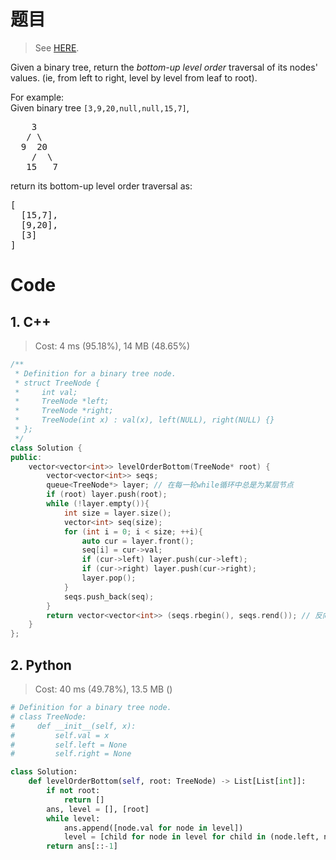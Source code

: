 # 题目

> See [HERE](https://leetcode.com/problems/binary-tree-level-order-traversal-ii/).

<div><p>Given a binary tree, return the <i>bottom-up level order</i> traversal of its nodes' values. (ie, from left to right, level by level from leaf to root).</p>

<p>
For example:<br>
Given binary tree <code>[3,9,20,null,null,15,7]</code>,<br>
</p><pre>    3
   / \
  9  20
    /  \
   15   7
</pre>
<p></p>
<p>
return its bottom-up level order traversal as:<br>
</p><pre>[
  [15,7],
  [9,20],
  [3]
]
</pre>
<p></p></div>

# Code

## 1. C++

> Cost: 4 ms (95.18%), 14 MB (48.65%)

```C++
/**
 * Definition for a binary tree node.
 * struct TreeNode {
 *     int val;
 *     TreeNode *left;
 *     TreeNode *right;
 *     TreeNode(int x) : val(x), left(NULL), right(NULL) {}
 * };
 */
class Solution {
public:
    vector<vector<int>> levelOrderBottom(TreeNode* root) {
        vector<vector<int>> seqs;
        queue<TreeNode*> layer; // 在每一轮while循环中总是为某层节点
        if (root) layer.push(root);
        while (!layer.empty()){
            int size = layer.size();
            vector<int> seq(size);
            for (int i = 0; i < size; ++i){
                auto cur = layer.front();
                seq[i] = cur->val;
                if (cur->left) layer.push(cur->left);
                if (cur->right) layer.push(cur->right);
                layer.pop();
            }
            seqs.push_back(seq);
        }
        return vector<vector<int>> (seqs.rbegin(), seqs.rend()); // 反向迭代器
    }
};
```

## 2. Python

> Cost: 40 ms (49.78%), 13.5 MB ()

```python
# Definition for a binary tree node.
# class TreeNode:
#     def __init__(self, x):
#         self.val = x
#         self.left = None
#         self.right = None

class Solution:
    def levelOrderBottom(self, root: TreeNode) -> List[List[int]]:
        if not root:
            return []
        ans, level = [], [root]
        while level:
            ans.append([node.val for node in level])
            level = [child for node in level for child in (node.left, node.right) if child]
        return ans[::-1]
```

